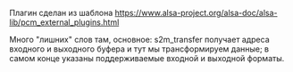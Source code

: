 Плагин сделан из шаблона 
https://www.alsa-project.org/alsa-doc/alsa-lib/pcm_external_plugins.html

Много "лишних" слов там, основное:
  s2m_transfer получает адреса входного и выходного буфера и тут мы трансформируем данные;
  в самом конце указаны поддерживаемые входной и выходной форматы.
